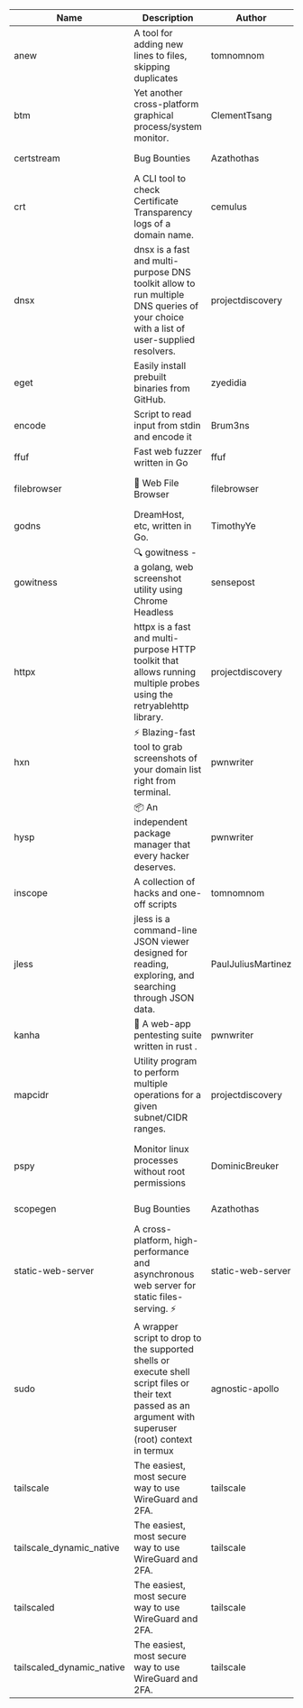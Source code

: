 | Name | Description | Author | Repository | Stars | Version | Updated | Size | SHA256SUM | B3SUM | Source | Language | License |
| ---- | ----------- | ------ | ---------- | ----- | ------- | ------- | ---- | --- | ------ | --------|-------- | ------- |
| anew | A tool for adding new lines to files, skipping duplicates | tomnomnom | [https://github.com/tomnomnom/anew](https://github.com/tomnomnom/anew) | 1104 | v0.1.1 | 2022-03-15T22:35:31Z | 1.41 MB | 87b2c252d68739d0ac7d8526621d6736b4f4fbf5937efa3a8f64d06cb85bc26c | 24cc1ff3f914de68610f38a3bc0c73f492709540ced82746eac9532720d10007 | https://raw.githubusercontent.com/Azathothas/Toolpacks/main/aarch64_arm64_v8a_Android/anew | Go | MIT License |
| btm | Yet another cross-platform graphical process/system monitor. | ClementTsang | [https://github.com/ClementTsang/bottom](https://github.com/ClementTsang/bottom) | 8142 | 0.9.6 | 2023-08-27T01:43:44Z | 3.08 MB | e0c632077103d7bfb68f0551a0fff55f171dd03959ba51d846371c56b295354b | bc41adf18a11b30feb1e8711ca52a6ad7f3d8ec8aca4b6f941b9a73a2170a3c4 | https://raw.githubusercontent.com/Azathothas/Toolpacks/main/aarch64_arm64_v8a_Android/btm | Rust | MIT License |
| certstream |  Bug Bounties | Azathothas | [https://github.com/Azathothas/Arsenal](https://github.com/Azathothas/Arsenal) | 12 | null |  | 4.54 MB | ec1f4e77e0f2093750eec93618302a152a99ac290ca281366ac113987ffaea8a | 474043a4fd6db5396ca544125038760a97e0396f32d3956e5ccae820b0dcd069 | https://raw.githubusercontent.com/Azathothas/Toolpacks/main/aarch64_arm64_v8a_Android/certstream | Shell | null |
| crt | A CLI tool to check Certificate Transparency logs of a domain name. | cemulus | [https://github.com/cemulus/crt](https://github.com/cemulus/crt) | 64 | v0.1.0 | 2022-03-08T21:41:54Z | 4.63 MB | 474fd87ad8ea9b4e27fa15a1573a5064293727cb6675d644db4138cc6fe8652b | b06aa6696db6013f12fd9df4639bab3f6b22878ef4aaa1db4c31752bd7821f16 | https://raw.githubusercontent.com/Azathothas/Toolpacks/main/aarch64_arm64_v8a_Android/crt | Go | Apache License 2.0 |
| dnsx | dnsx is a fast and multi-purpose DNS toolkit allow to run multiple DNS queries of your choice with a list of user-supplied resolvers. | projectdiscovery | [https://github.com/projectdiscovery/dnsx](https://github.com/projectdiscovery/dnsx) | 1813 | v1.1.6 | 2023-11-11T19:20:44Z | 25.01 MB | 4b403d51be2c7751f15061bdc81d04b0989735308ab1c3aced304ad6451de7c5 | 2970315bc18e108a1a3f45ab693fee16f41627736830cfbc265b28f554fbcbbd | https://raw.githubusercontent.com/Azathothas/Toolpacks/main/aarch64_arm64_v8a_Android/dnsx | Go | MIT License |
| eget | Easily install prebuilt binaries from GitHub. | zyedidia | [https://github.com/zyedidia/eget](https://github.com/zyedidia/eget) | 651 | v1.3.3 | 2023-02-22T05:15:46Z | 6.49 MB | 2bb93f55b65484a7ff92745ca58b2a4cbc1001bbd59109f44584db867afd77bd | 82a72db383bae5bc27621910d614024155e3964d436a555ec2d2f9f4207200ac | https://raw.githubusercontent.com/Azathothas/Toolpacks/main/aarch64_arm64_v8a_Android/eget | Go | MIT License |
| encode | Script to read input from stdin and encode it | Brum3ns | [https://github.com/Brum3ns/encode](https://github.com/Brum3ns/encode) | 18 | null |  | 2.49 MB | 8cdc7bd55e6296a24e1095100cbe4795d1ff3ed8b9c61a15ba324d67fd968c21 | 105a3af695b9178231527b2a848edbcc6784b6dff4edbca8367fc256a60b6c3a | https://raw.githubusercontent.com/Azathothas/Toolpacks/main/aarch64_arm64_v8a_Android/encode | Go | MIT License |
| ffuf | Fast web fuzzer written in Go | ffuf | [https://github.com/ffuf/ffuf](https://github.com/ffuf/ffuf) | 10685 | v2.1.0 | 2023-09-16T12:23:19Z | 8.18 MB | 0d37a09de4776f99479dfdd8ff59f6ea05e0ed40085c05425564cc8b15014278 | 0af107b02489a540bf19a41c266d17a860c3e4626864730132d14f6fd537e08f | https://raw.githubusercontent.com/Azathothas/Toolpacks/main/aarch64_arm64_v8a_Android/ffuf | Go | MIT License |
| filebrowser | 📂 Web File Browser | filebrowser | [https://github.com/filebrowser/filebrowser](https://github.com/filebrowser/filebrowser) | 21903 | v2.26.0 | 2023-11-02T21:58:20Z | 13.29 MB | d8f6a099d391e4442cb1f23b3c868ac843116a41030642f1412f5577d2b8f074 | 2af4d4eef349f2fe68af3acf6e0b1fe80ce055582c7a8cbbd890d30e108d237e | https://raw.githubusercontent.com/Azathothas/Toolpacks/main/aarch64_arm64_v8a_Android/filebrowser | Go | Apache License 2.0 |
| godns |  DreamHost, etc, written in Go. | TimothyYe | [https://github.com/TimothyYe/godns](https://github.com/TimothyYe/godns) | 1383 | v3.0.4 | 2023-10-22T12:12:07Z | 11.80 MB | b23576c661e5698adf470dc7745d6cf37cd06e2d4402375d135363ce967e70d6 | 75145e796b3cc7385cc8c8a1ddc1f6ed3c90fd453fa3a9206e638f3cfe9b595c | https://raw.githubusercontent.com/Azathothas/Toolpacks/main/aarch64_arm64_v8a_Android/godns | Go | Apache License 2.0 |
| gowitness | 🔍 gowitness - a golang, web screenshot utility using Chrome Headless | sensepost | [https://github.com/sensepost/gowitness](https://github.com/sensepost/gowitness) | 2481 | 2.5.1 | 2023-10-29T11:11:30Z | 25.96 MB | 60304471e35fda55f8ab061fb0d7372ea456693261be84c7bf39d07802c0db10 | 0b0020087f15555946085515d195ffc95b004c3350328e852b0ae30c17395e01 | https://raw.githubusercontent.com/Azathothas/Toolpacks/main/aarch64_arm64_v8a_Android/gowitness | Go | GNU General Public License v3.0 |
| httpx | httpx is a fast and multi-purpose HTTP toolkit that allows running multiple probes using the retryablehttp library. | projectdiscovery | [https://github.com/projectdiscovery/httpx](https://github.com/projectdiscovery/httpx) | 6264 | v1.3.7 | 2023-11-13T07:26:10Z | 39.73 MB | 5ee560633de33e4b8795aed34c41813d4f66b9d9424f9b14ed0c88bb3e65f358 | db82e00c9e171a70deb9b5857cc29f27ccec7e90c946be8b9e117dec932a1c7b | https://raw.githubusercontent.com/Azathothas/Toolpacks/main/aarch64_arm64_v8a_Android/httpx | Go | MIT License |
| hxn | ⚡ Blazing-fast tool to grab screenshots of your domain list right from terminal. | pwnwriter | [https://github.com/pwnwriter/haylxon](https://github.com/pwnwriter/haylxon) | 350 | v0.1.9 | 2023-11-03T07:24:19Z | 6.01 MB | 88c4733094a2e5128a807baca2b440688b6d6a32f6621a5e5ed0da800f79ab50 | 5286605082188f40c524e371bf4f84fa5b31ace5d887aa6e34e2f4d92d7b289d | https://raw.githubusercontent.com/Azathothas/Toolpacks/main/aarch64_arm64_v8a_Android/hxn | Rust | MIT License |
| hysp | 📦 An independent package manager that every hacker deserves. | pwnwriter | [https://github.com/pwnwriter/hysp](https://github.com/pwnwriter/hysp) | 385 | v0.1.2 | 2023-12-13T15:03:18Z | 3.26 MB | 35af76fe7e24a3a733723cfdd36c7a31bf148d93465a25bbb3c46d6e386796ee | 07a852c5cf1b7f2b45702966c4e07c0b09d624e28edd21eccdb0e0a972e80021 | https://raw.githubusercontent.com/Azathothas/Toolpacks/main/aarch64_arm64_v8a_Android/hysp | Rust | MIT License |
| inscope | A collection of hacks and one-off scripts | tomnomnom | [https://github.com/tomnomnom/hacks](https://github.com/tomnomnom/hacks) | 1954 | null |  | 1.79 MB | bc723c1f2c4affd67fa2c709da07a4b6259bc8eb1c6b5c8d46ea3bd589922ec9 | e540472f632a7fae7b3f61e6b3492f07adad462120241be009e7880775f3ed38 | https://raw.githubusercontent.com/Azathothas/Toolpacks/main/aarch64_arm64_v8a_Android/inscope | Go | null |
| jless | jless is a command-line JSON viewer designed for reading, exploring, and searching through JSON data. | PaulJuliusMartinez | [https://github.com/PaulJuliusMartinez/jless](https://github.com/PaulJuliusMartinez/jless) | 4289 | v0.9.0 | 2023-07-17T02:51:34Z | 1.74 MB | 7833474dcc6a493542580897949bb4b842e0f9e2e71834ee6072c469573120f5 | 56e6f82dd4b81ec33cf1d76090f6522514c0f96bb2843c12688e1979015ee859 | https://raw.githubusercontent.com/Azathothas/Toolpacks/main/aarch64_arm64_v8a_Android/jless | Rust | MIT License |
| kanha | 🦚 A web-app pentesting suite written in rust . | pwnwriter | [https://github.com/pwnwriter/kanha](https://github.com/pwnwriter/kanha) | 219 | v-v0.1.2 | 2023-10-17T16:42:52Z | 2.78 MB | d92ce5d7f396d0cd46c7766bca3aaa0351abb4cfec0279b94783eb06dfd0d303 | 6b2ed3125975891cddc8001b3ae8b6ce658ff5828a4f36e2fba36118a4d3dd34 | https://raw.githubusercontent.com/Azathothas/Toolpacks/main/aarch64_arm64_v8a_Android/kanha | Rust | MIT License |
| mapcidr | Utility program to perform multiple operations for a given subnet/CIDR ranges. | projectdiscovery | [https://github.com/projectdiscovery/mapcidr](https://github.com/projectdiscovery/mapcidr) | 867 | v1.1.16 | 2023-11-23T07:59:56Z | 22.31 MB | 3278aacc8626f3c9c11abb55f4643a86efe2df4469e85aa961b65ed9bdfaf51d | 146b7c1f35ae7ffab0a3e99898e04f12609f176f6d2d0238f3009d2f51236b40 | https://raw.githubusercontent.com/Azathothas/Toolpacks/main/aarch64_arm64_v8a_Android/mapcidr | Go | MIT License |
| pspy | Monitor linux processes without root permissions | DominicBreuker | [https://github.com/DominicBreuker/pspy](https://github.com/DominicBreuker/pspy) | 4285 | v1.2.1 | 2023-01-17T21:10:08Z | 3.48 MB | c979fd434b389931d811168e8e80be5d40d152244fedf1dc264a16ca94c4e961 | 67a542e8a7ed7aac33b79a8df34143eda20bb418fd0dac0755c9e4f97550935b | https://raw.githubusercontent.com/Azathothas/Toolpacks/main/aarch64_arm64_v8a_Android/pspy | Go | GNU General Public License v3.0 |
| scopegen |  Bug Bounties | Azathothas | [https://github.com/Azathothas/Arsenal](https://github.com/Azathothas/Arsenal) | 12 | null |  | 1.54 MB | 2a28d1591322263dddd678a38f3dba16e13cd8d298f71f6777b99ed92e9a0855 | 7de99f2c26a1200c15b514abf1a55786d9a8f1e037d16e92811201b8a904604c | https://raw.githubusercontent.com/Azathothas/Toolpacks/main/aarch64_arm64_v8a_Android/scopegen | Shell | null |
| static-web-server | A cross-platform, high-performance and asynchronous web server for static files-serving. ⚡ | static-web-server | [https://github.com/static-web-server/static-web-server](https://github.com/static-web-server/static-web-server) | 949 | v2.24.1 | 2023-11-14T23:15:43Z | 6.40 MB | 0d8df2b3e8795bc8625cfd7ac342043a2898788b092029d1b7968dd4c09b9f91 | 8c0071186430e9c7c829f6311e906ed50ac9e902b605f3d8b9177cde8f646043 | https://raw.githubusercontent.com/Azathothas/Toolpacks/main/aarch64_arm64_v8a_Android/static-web-server | Rust | Apache License 2.0 |
| sudo | A wrapper script to drop to the supported shells or execute shell script files or their text passed as an argument with superuser (root) context in termux | agnostic-apollo | [https://github.com/agnostic-apollo/sudo](https://github.com/agnostic-apollo/sudo) | 63 | v0.2.0 | 2021-04-10T21:03:11Z | 0.24 MB | 9e56787b3ca489a9eb9e3a64f54944aa92c728d18576972ef7ef6bb10ca6462c | 261a7ec6cf5ed2fbc82f8128f2583eda7faeb8939b9e08143046f0b046e504ae | https://raw.githubusercontent.com/Azathothas/Toolpacks/main/aarch64_arm64_v8a_Android/sudo | Shell | MIT License |
| tailscale | The easiest, most secure way to use WireGuard and 2FA. | tailscale | [https://github.com/tailscale/tailscale](https://github.com/tailscale/tailscale) | 14723 | v1.56.1 | 2023-12-15T19:44:23Z | 10.42 MB | a114fc9064192e1eddbf0cec8ca95ff342df0b2ae717a6f9c628387ed6451c98 | 0887795552cff90cfd0844694b6c3a87024d97fae58c9a5ce8f7d806eaf923ce | https://raw.githubusercontent.com/Azathothas/Toolpacks/main/aarch64_arm64_v8a_Android/tailscale | Go | BSD 3-Clause New or Revised License |
| tailscale_dynamic_native | The easiest, most secure way to use WireGuard and 2FA. | tailscale | [https://github.com/tailscale/tailscale](https://github.com/tailscale/tailscale) | 14723 | v1.56.1 | 2023-12-15T19:44:23Z | 10.69 MB | 27f108fdbe7b474bef3e3c08adc69e622661883eba3cdf4690dcdc2463bd2db0 | ef46fdd87ee6d6b68fe73bd5a5720e860d2ac49e424f95c73dfd472d9676886c | https://raw.githubusercontent.com/Azathothas/Toolpacks/main/aarch64_arm64_v8a_Android/tailscale_dynamic_native | Go | BSD 3-Clause New or Revised License |
| tailscaled | The easiest, most secure way to use WireGuard and 2FA. | tailscale | [https://github.com/tailscale/tailscale](https://github.com/tailscale/tailscale) | 14723 | v1.56.1 | 2023-12-15T19:44:23Z | 28.10 MB | 0340d673d4d2dcb8101c0bbfae2b4e3077626b9c48d4b930a2703a7b94029e77 | 8b556ab47194a3898393c5032987574b325777ecc36faf4dc4fdb34a52b98e2e | https://raw.githubusercontent.com/Azathothas/Toolpacks/main/aarch64_arm64_v8a_Android/tailscaled | Go | BSD 3-Clause New or Revised License |
| tailscaled_dynamic_native | The easiest, most secure way to use WireGuard and 2FA. | tailscale | [https://github.com/tailscale/tailscale](https://github.com/tailscale/tailscale) | 14723 | v1.56.1 | 2023-12-15T19:44:23Z | 29.86 MB | 172f0aef75a613e68c1d1064b2b97f7ed3865caa190aacbd06b768283470786c | 2f976d36e2e48626f76e2de9176b666397c82f3b9ac5456088f7d71b0f422631 | https://raw.githubusercontent.com/Azathothas/Toolpacks/main/aarch64_arm64_v8a_Android/tailscaled_dynamic_native | Go | BSD 3-Clause New or Revised License |
